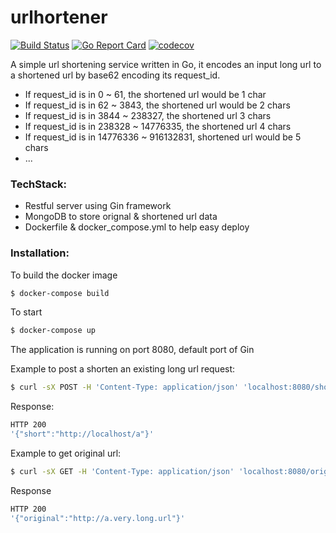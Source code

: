 # urlhortener
[![Build Status](https://travis-ci.org/xlk3099/urlshortener.svg?branch=master)](https://travis-ci.org/xlk3099/urlshortener)
[![Go Report Card](https://goreportcard.com/badge/github.com/xlk3099/urlshortener)](https://goreportcard.com/report/github.com/xlk3099/urlshortener)
[![codecov](https://codecov.io/gh/xlk3099/urlshortener/branch/master/graph/badge.svg)](https://codecov.io/gh/xlk3099/urlshortener)

A simple url shortening service written in Go, it encodes an input long url to a shortened url by base62 encoding its request_id.

* If request_id is in 0 ~ 61, the shortened url  would be 1 char
* If request_id is in 62 ~ 3843, the shortened url would be 2 chars
* If request_id is in 3844 ~ 238327, the shortened url 3 chars
* If request_id is in 238328 ~ 14776335, the shortened url 4 chars
* If request_id is in 14776336 ~ 916132831, shortened url would be 5 chars
* ...

### TechStack:
  - Restful server using Gin framework
  - MongoDB to store orignal & shortened url data
  - Dockerfile & docker_compose.yml to help easy deploy

### Installation:
To build the docker image
```sh
$ docker-compose build
```
To start 
```sh
$ docker-compose up
```
The application is running on port 8080, default port of Gin

Example to post a shorten an existing long url request:
```sh
$ curl -sX POST -H 'Content-Type: application/json' 'localhost:8080/shorten' -d '{"url":"http://a.very.long.url"}'
```
Response:
```sh
HTTP 200
'{"short":"http://localhost/a"}'
```
Example to get original url:
```sh
$ curl -sX GET -H 'Content-Type: application/json' 'localhost:8080/original' -d '{"short":"http://localhost/a"}'
```
Response
```sh
HTTP 200
'{"original":"http://a.very.long.url"}'
```

